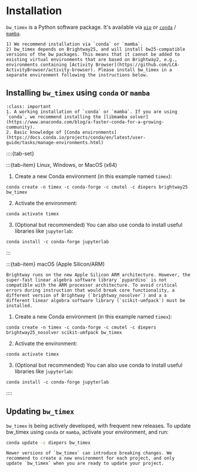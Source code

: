 # Installation

`bw_timex` is a Python software package. It's available via [`pip`](https://pypi.org/project/pip/) or  [`conda`](https://docs.conda.io/en/latest/) / [`mamba`](https://mamba.readthedocs.io/en/latest/).

```{note}
1) We recommend installation via `conda` or `mamba`.
2) bw_timex depends on Brightway25, and will install bw25-compatible versions of the bw packages. This means that it cannot be added to existing virtual environments that are based on Brightway2, e.g., environments containing [Activity Browser](https://github.com/LCA-ActivityBrowser/activity-browser). Please install bw_timex in a separate environment following the instructions below.
```

## Installing `bw_timex` using `conda` or `mamba`

```{admonition} Prerequisites
:class: important
1. A working installation of `conda` or `mamba`. If you are using `conda`, we recommend installing the [libmamba solver](https://www.anaconda.com/blog/a-faster-conda-for-a-growing-community).
2. Basic knowledge of [Conda environments](https://docs.conda.io/projects/conda/en/latest/user-guide/tasks/manage-environments.html)
```

::::{tab-set}

:::{tab-item} Linux, Windows, or MacOS (x64)

1. Create a new Conda environment (in this example named `timex`):

```console
conda create -n timex -c conda-forge -c cmutel -c diepers brightway25 bw_timex
```

2. Activate the environment:

```console
conda activate timex
```

3. (Optional but recommended) You can also use conda to install useful libraries like `jupyterlab`:

```console
conda install -c conda-forge jupyterlab
```

:::

:::{tab-item} macOS (Apple Silicon/ARM)

```{note}
Brightway runs on the new Apple Silicon ARM architecture. However, the super-fast linear algebra software library `pypardiso` is not compatible with the ARM processor architecture. To avoid critical errors during instruction that would break core functionality, a different version of Brightway (`brightway_nosolver`) and a a different linear algebra software library (`scikit-umfpack`) must be installed.
```

1. Create a new Conda environment (in this example named `timex`):

```
conda create -n timex -c conda-forge -c cmutel -c diepers brightway25_nosolver scikit-umfpack bw_timex
```

2. Activate the environment:

```
conda activate timex
```

3. (Optional but recommended) You can also use conda to install useful libraries like `jupyterlab`:

```console
conda install -c conda-forge jupyterlab
```

::::

## Updating `bw_timex`

`bw_timex` is being actively developed, with frequent new releases. To update bw_timex using `conda` or `mamba`, activate your environment, and run:

``` bash
conda update -c diepers bw_timex
```

```{warning}
Newer versions of `bw_timex` can introduce breaking changes. We recommend to create a new environment for each project, and only update `bw_timex` when you are ready to update your project.
```
